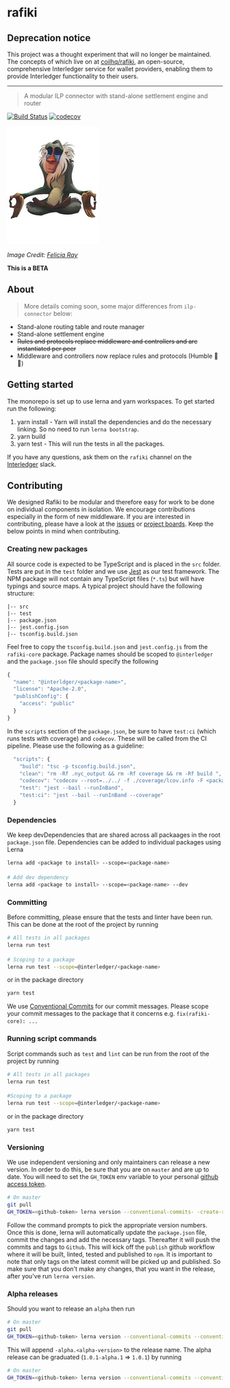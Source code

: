 # rafiki

## Deprecation notice

This project was a thought experiment that will no longer be maintained. The concepts of which live on at [coilhq/rafiki](https://github.com/coilhq/rafiki), an open-source, comprehensive Interledger service for wallet providers, enabling them to provide Interledger functionality to their users.

---

> A modular ILP connector with stand-alone settlement engine and router

<!-- [![NPM Package](https://img.shields.io/npm/v/ilp-routing.svg?style=flat)](https://npmjs.org/package/ilp-routing) -->
[![Build Status](https://img.shields.io/endpoint.svg?url=https%3A%2F%2Factions-badge.atrox.dev%2Finterledgerjs%2Frafiki%2Fbadge&style=flat)](https://actions-badge.atrox.dev/interledgerjs/rafiki/goto)
[![codecov](https://codecov.io/gh/interledgerjs/rafiki/branch/master/graph/badge.svg)](https://codecov.io/gh/interledgerjs/rafiki)

![rafiki](./media/rafiki.jpeg)

_Image Credit: [Felicia Ray](https://www.redbubble.com/people/feliciaray/works/29271134-rafiki?p=poster)_

**This is a BETA**

## About

> More details coming soon, some major differences from `ilp-connector` below:

 - Stand-alone routing table and route manager
 - Stand-alone settlement engine
 - ~~Rules and protocols replace middleware and controllers and are instantiated per peer~~
 - Middleware and controllers now replace rules and protocols (Humble 🥧 🤣)

## Getting started
The monorepo is set up to use lerna and yarn workspaces. To get started run the following:
1. yarn install - Yarn will install the dependencies and do the necessary linking. So no need to run `lerna bootstrap`.
2. yarn build
3. yarn test - This will run the tests in all the packages.

If you have any questions, ask them on the `rafiki` channel on the [Interledger](https://communityinviter.com/apps/interledger/interledger-working-groups-slack) slack.

## Contributing
We designed Rafiki to be modular and therefore easy for work to be done on individual components in isolation. We encourage contributions especially in the form of new middleware.
If you are interested in contributing, please have a look at the [issues](https://github.com/interledgerjs/rafiki/issues) or [project boards](https://github.com/interledgerjs/rafiki/projects). Keep the below points in mind when contributing.

### Creating new packages
All source code is expected to be TypeScript and is placed in the `src` folder. Tests are put in the `test` folder and we use [Jest](https://jestjs.io/) as our test framework.
The NPM package will not contain any TypeScript files (`*.ts`) but will have typings and source maps. A typical project should have the following structure:
```
|-- src
|-- test
|-- package.json
|-- jest.config.json
|-- tsconfig.build.json
```
Feel free to copy the `tsconfig.build.json` and `jest.config.js` from the `rafiki-core` package. Package names should be scoped to `@interledger` and the `package.json` file should specify the following
```js
{
  "name": "@interldger/<package-name>",
  "license": "Apache-2.0",
  "publishConfig": {
    "access": "public"
  }
}
```
In the `scripts` section of the `package.json`, be sure to have `test:ci` (which runs tests with coverage) and `codecov`. These will be called from the CI pipeline. Please use the following as a guideline:
```js
  "scripts": {
    "build": "tsc -p tsconfig.build.json",
    "clean": "rm -Rf .nyc_output && rm -Rf coverage && rm -Rf build ",
    "codecov": "codecov --root=../../ -f ./coverage/lcov.info -F <package name>",
    "test": "jest --bail --runInBand",
    "test:ci": "jest --bail --runInBand --coverage"
  }
```

### Dependencies
We keep devDependencies that are shared across all packaages in the root `package.json` file. Dependencies can be added to individual packages using Lerna
```sh
lerna add <package to install> --scope=<package-name>

# Add dev dependency
lerna add <package to install> --scope=<package-name> --dev
```

### Committing
Before committing, please ensure that the tests and linter have been run. This can be done at the root of the project by running 
```sh
# All tests in all packages
lerna run test

# Scoping to a package
lerna run test --scope=@interledger/<package-name>
```

or in the package directory
```sh
yarn test
```

We use [Conventional Commits](https://www.conventionalcommits.org/) for our commit messages. Please scope your commit messages to the package that it concerns e.g. `fix(rafiki-core): ...`

### Running script commands
Script commands such as `test` and `lint` can be run from the root of the project by running 
```sh
# All tests in all packages
lerna run test

#Scoping to a package
lerna run test --scope=@interledger/<package-name>
```

or in the package directory
```sh
yarn test
```

### Versioning
We use independent versioning and only maintainers can release a new version. In order to do this, be sure that you are on `master` and are up to date. You will need to set the `GH_TOKEN` env variable to your 
personal [github access token](https://github.com/settings/tokens).
```sh
# On master
git pull
GH_TOKEN=<github-token> lerna version --conventional-commits- -create-release github
```
Follow the command prompts to pick the appropriate version numbers. Once this is done, lerna will automatically update the `package.json` file, commit the changes and add the necessary tags. Thereafter it will push the commits and tags to `Github`. This will kick off the `publish` github workflow where it will be built, linted, tested and published to `npm`. It is important to note that only tags on the latest commit will be picked up and published. So make sure that you don't make any changes, that you want in the release, after you've run `lerna version`.

### Alpha releases
Should you want to release an `alpha` then run
```sh
# On master
git pull
GH_TOKEN=<github-token> lerna version --conventional-commits --conventional-prerelease --create-release github
```
This will append `-alpha.<alpha-version>` to the release name. The alpha release can be graduated (`1.0.1-alpha.1` => `1.0.1`) by running
```sh
# On master
GH_TOKEN=<github-token> lerna version --conventional-commits --conventional-graduate --create-release github
```
